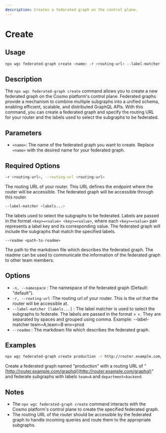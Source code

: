 ```yaml
---
description: Creates a federated graph on the control plane.
---
```


# Create

## Usage

```bash
npx wgc federated-graph create <name> -r <routing-url> --label-matcher <labels...>
```

## Description

The `npx wgc federated-graph create` command allows you to create a new federated graph on the Cosmo platform's control plane. Federated graphs provide a mechanism to combine multiple subgraphs into a unified schema, enabling efficient, scalable, and distributed GraphQL APIs. With this command, you can create a federated graph and specify the routing URL for your router and the labels used to select the subgraphs to be federated.

## Parameters

* `<name>`: The name of the federated graph you want to create. Replace `<name>` with the desired name for your federated graph.

## Required Options

```bash
-r <routing-url>, --routing-url <routing-url>
```

The routing URL of your router. This URL defines the endpoint where the router will be accessible. The federated graph will be accessible through this router.

```bash
--label-matcher <labels...>
```

The labels used to select the subgraphs to be federated. Labels are passed in the format `<key>=<value> <key>=<value>`, where each `<key>=<value>` pair represents a label key and its corresponding value. The federated graph will include the subgraphs that match the specified labels.

```
--readme <path-to-readme> 
```

The path to the markdown file which describes the federated graph. The readme can be used to communicate the information of the federated graph to other team members.

## Options

* `-n, --namespace` : The namespace of the federated graph (Default: "default").
* `-r, --routing-url` :The routing url of your router. This is the url that the router will be accessible at.
* `--label-matcher [labels...]` : The label matcher is used to select the subgraphs to federate. The labels are passed in the format = =. They are separated by spaces and grouped using comma. Example: --label-matcher team=A,team=B env=prod
* `--readme` : The markdown file which describes the federated graph.

## Examples

```bash
npx wgc federated-graph create production -r http://router.example.com/graphql --label-matcher team=A department=backend
```

Create a federated graph named "production" with a routing URL of "[http://router.example.com/graphql](http://router.example.com/graphql)" and federate subgraphs with labels `team=A` and `department=backend`.

## Notes

* The `npx wgc federated-graph create` command interacts with the Cosmo platform's control plane to create the specified federated graph.
* The routing URL of the router should be accessible by the federated graph to handle incoming queries and route them to the appropriate subgraphs.
